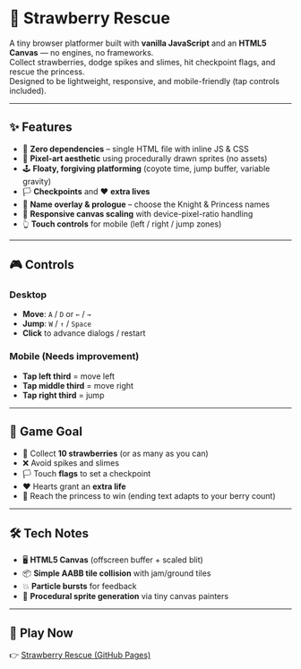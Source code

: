 # 🍓 Strawberry Rescue

A tiny browser platformer built with **vanilla JavaScript** and an **HTML5 Canvas** — no engines, no frameworks.  
Collect strawberries, dodge spikes and slimes, hit checkpoint flags, and rescue the princess.  
Designed to be lightweight, responsive, and mobile-friendly (tap controls included).

---

## ✨ Features

- 🚫 **Zero dependencies** – single HTML file with inline JS & CSS  
- 🎨 **Pixel-art aesthetic** using procedurally drawn sprites (no assets)  
- 🕹 **Floaty, forgiving platforming** (coyote time, jump buffer, variable gravity)  
- 🏳 **Checkpoints** and ❤️ **extra lives**  
- 📜 **Name overlay & prologue** – choose the Knight & Princess names  
- 📱 **Responsive canvas scaling** with device-pixel-ratio handling  
- 👆 **Touch controls** for mobile (left / right / jump zones)  

---

## 🎮 Controls

### Desktop
- **Move**: `A` / `D` or `←` / `→`  
- **Jump**: `W` / `↑` / `Space`  
- **Click** to advance dialogs / restart  

### Mobile (Needs improvement)
- **Tap left third** = move left  
- **Tap middle third** = move right  
- **Tap right third** = jump  

---

## 🧠 Game Goal
- 🍓 Collect **10 strawberries** (or as many as you can)  
- ❌ Avoid spikes and slimes  
- 🏳 Touch **flags** to set a checkpoint  
- ❤️ Hearts grant an **extra life**  
- 👑 Reach the princess to win (ending text adapts to your berry count)  

---

## 🛠 Tech Notes
- 🖥 **HTML5 Canvas** (offscreen buffer + scaled blit)  
- 📦 **Simple AABB tile collision** with jam/ground tiles  
- 💥 **Particle bursts** for feedback  
- 🎨 **Procedural sprite generation** via tiny canvas painters  

---

## 🚀 Play Now
👉 [Strawberry Rescue (GitHub Pages)](https://sh3kky.github.io/Strawberry-Rescue/)  

